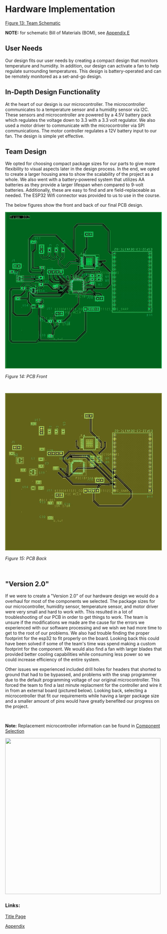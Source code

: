# Hardware Implementation

[Figure 13: Team Schematic](TeamSchematic3.pdf)

<object data="TeamSchematic3.pdf" width="900" height="900" type='application/pdf'></object>

__NOTE:__ for schematic Bill of Materials (BOM), see [Appendix E](Appendix/AppendixMain.md#bill-of-materials) <!-- update -->

## User Needs

Our design fits our user needs by creating a compact design that monitors temperature and humidity. In addition, our design can activate a fan to help regulate surrounding temperatures. This design is battery-operated and can be remotely monitored as a set-and-go design. 

## In-Depth Design Functionality

At the heart of our design is our microcontroller. The microcontroller communicates to a temperature sensor and a humidity sensor via I2C. These sensors and microcontroller are powered by a 4.5V battery pack which regulates the voltage down to 3.3 with a 3.3 volt regulator. We also used a motor driver to communicate with the microcontroller via SPI communications. The motor controller regulates a 12V battery input to our fan. The design is simple yet effective. 

## Team Design

We opted for choosing compact package sizes for our parts to give more flexibility to visual aspects later in the design process. In the end, we opted to create a larger housing area to show the scalability of the project as a whole. We also went with a battery-powered system that utilizes AA batteries as they provide a larger lifespan when compared to 9-volt batteries. Additionally, these are easy to find and are field-replaceable as needed. The ESP32 Wifi connector was provided to us to use in the course. 

The below figures show the front and back of our final PCB design.

<!--
The schematic design aligns with our user needs by incorporating all the essential features required to meet user specifications. It integrates a temperature sensor to measure the surrounding temperature and transmit the data to the microcontroller. Additionally, it includes a humidity sensor to monitor the humidity levels of the environment, also relaying this information to the microcontroller. 

The inclusion of a motor driver enhances the device's functionality beyond that of a mere thermometer, allowing for control of the fan. The fan serves to cool during elevated temperatures and features a manual switch for convenient on/off control. The microcontroller plays a pivotal role in orchestrating these components, enabling autonomous activation of the fan during elevated temperatures without user intervention. Furthermore, it facilitates data transmission to a server via Wi-Fi, courtesy of the ESP2 module connected to the microcontroller. 

In summary, the design comprehensively fulfills all user requirements by providing a device capable of temperature and humidity monitoring while effectively cooling the surroundings—an essential feature, particularly in hot regions like Arizona.
-->

![PCB Design Front](https://raw.githubusercontent.com/ASU-EGR314-Team-302/ASU-EGR314-Team-302.gitgub.io/main/docs/assets/images/PCBFront.jpg)

_Figure 14: PCB Front_

<br>

![PCB Design Back](https://raw.githubusercontent.com/ASU-EGR314-Team-302/ASU-EGR314-Team-302.gitgub.io/main/docs/assets/images/PCBBack.jpg)

_Figure 15: PCB Back_

<br>

## "Version 2.0"

If we were to create a "Version 2.0" of our hardware design we would do a overhaul for most of the components we selected. The package sizes for our microcontroller, humidity sensor, temperature sensor, and motor driver were very small and hard to work with. This resulted in a lot of troubleshooting of our PCB in order to get things to work. The team is unsure if the modifications we made are the cause for the errors we experienced with our software processing and we wish we had more time to get to the root of our problems. We also had trouble finding the proper footprint for the esp32 to fit properly on the board. Looking back this could have been solved if some of the team's time was spend making a custom footprint for the component. We would also find a fan with larger blades that provided better cooling capabilities while consuming less power so we could increase efficiency of the entire system.

Other issues we experienced included drill holes for headers that shorted to ground that had to be bypassed, and problems with the snap programmer due to the default programming voltage of our original microcontroller. This forced the team to find a last minute replacment for the controller and wire it in from an external board (pictured below). Looking back, selecting a microcontroller that fit our requirements while having a larger package size and a smaller amount of pins would have greatly benefited our progress on the project.

<br>

__Note:__ Replacement microcontroller information can be found in [Component Selection](ComponentSelection.md#controller-used-in-final-assembly) 

<img src="docs\assets\images\AssembledPCB.jpg" width="500" height="500">

<br>

### Links:

[Title Page](index.md)

[Appendix](/Appendix/AppendixMain.md)
